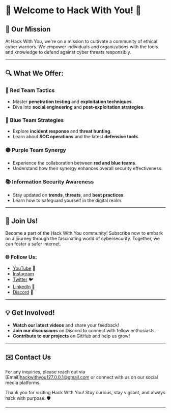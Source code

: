 # 🚀 Welcome to Hack With You! 🚀



## 🌟 Our Mission
At Hack With You, we're on a mission to cultivate a community of ethical cyber warriors. We empower individuals and organizations with the tools and knowledge to defend against cyber threats responsibly.

---

## 🔍 What We Offer:

### 🔴 Red Team Tactics
- Master **penetration testing** and **exploitation techniques**.
- Dive into **social engineering** and **post-exploitation strategies**.

### 🔵 Blue Team Strategies
- Explore **incident response** and **threat hunting**.
- Learn about **SOC operations** and the latest **defensive tools**.

### 🟣 Purple Team Synergy
- Experience the collaboration between **red and blue teams**.
- Understand how their synergy enhances overall security effectiveness.

### 📚 Information Security Awareness
- Stay updated on **trends**, **threats**, and **best practices**.
- Learn how to safeguard yourself in the digital realm.

---

## 🤝 Join Us!

Become a part of the Hack With You community! Subscribe now to embark on a journey through the fascinating world of cybersecurity. Together, we can foster a safer internet.

### 🌐 Follow Us:
- [YouTube](https://www.youtube.com/@hackwithyou) 🎥
- [Instagram](https://www.instagram.com/official_hackwithyou/profilecard/?igsh=c240dXNjMWRnZmt1)
- [Twitter](your_twitter_link_here) 🐦
- [LinkedIn](your_linkedin_link_here) 💼
- [Discord](your_discord_link_here) 💬

---

## 💡 Get Involved!
- **Watch our latest videos** and share your feedback! 
- **Join our discussions** on Discord to connect with fellow enthusiasts.
- **Contribute to our projects** on GitHub and help us grow!

---

## ✉️ Contact Us
For any inquiries, please reach out via [Email]hackwithyou127.0.0.1@gmail.com or connect with us on our social media platforms.

Thank you for visiting Hack With You! Stay curious, stay vigilant, and always hack with purpose. 🛡️

---

